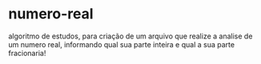 # numero-real
algoritmo de estudos, para criação de um arquivo que realize a analise de um numero real, informando qual sua parte inteira e qual a sua parte fracionaria!
